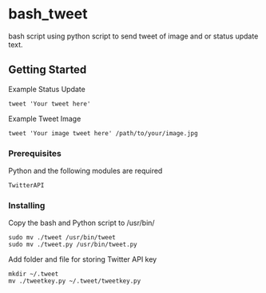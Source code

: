 
# bash_tweet

bash script using python script to send tweet of image and or status update text.

## Getting Started
Example Status Update
```
tweet 'Your tweet here' 
```
Example Tweet Image
```
tweet 'Your image tweet here' /path/to/your/image.jpg
```

### Prerequisites

Python and the following modules are required

```
TwitterAPI
```

### Installing


Copy the bash and Python script to /usr/bin/

```
sudo mv ./tweet /usr/bin/tweet
sudo mv ./tweet.py /usr/bin/tweet.py
```

Add folder and file for storing Twitter API key

```
mkdir ~/.tweet
mv ./tweetkey.py ~/.tweet/tweetkey.py
```


